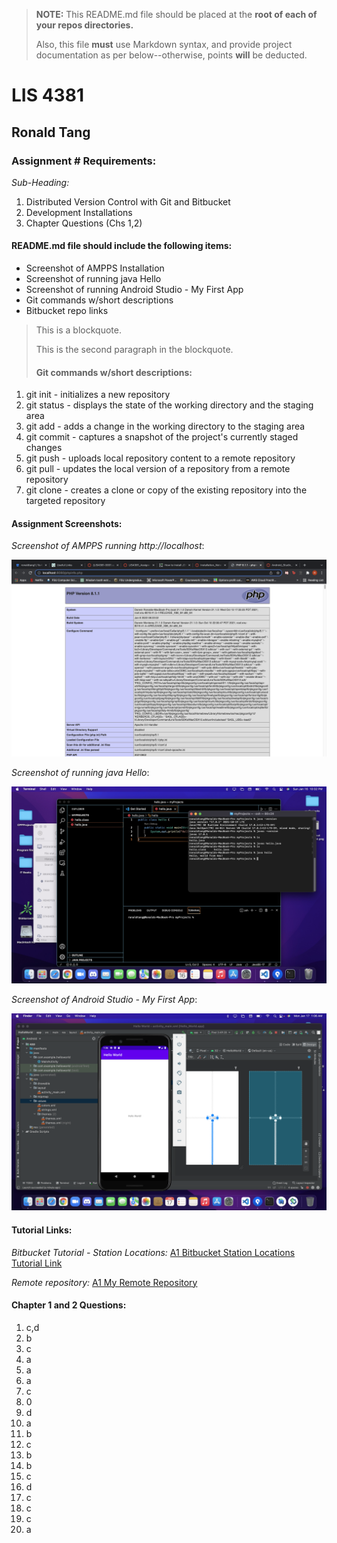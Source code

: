 > **NOTE:** This README.md file should be placed at the **root of each of your repos directories.**
>
>Also, this file **must** use Markdown syntax, and provide project documentation as per below--otherwise, points **will** be deducted.
>

# LIS 4381

## Ronald Tang

### Assignment # Requirements:

*Sub-Heading:*

1. Distributed Version Control with Git and Bitbucket
2. Development Installations
3. Chapter Questions (Chs 1,2)

#### README.md file should include the following items:

* Screenshot of AMPPS Installation
* Screenshot of running java Hello
* Screenshot of running Android Studio - My First App
* Git commands w/short descriptions
* Bitbucket repo links

> This is a blockquote.
> 
> This is the second paragraph in the blockquote.
>
> #### Git commands w/short descriptions:

1. git init - initializes a new repository
2. git status - displays the state of the working directory and the staging area
3. git add - adds a change in the working directory to the staging area
4. git commit - captures a snapshot of the project's currently staged changes
5. git push - uploads local repository content to a remote repository
6. git pull - updates the local version of a repository from a remote repository
7. git clone - creates a clone or copy of the existing repository into the targeted repository

#### Assignment Screenshots:

*Screenshot of AMPPS running http://localhost*:

![AMPPS Installation Screenshot](img/ampps.png "PHP and MySQL Screenshot")

*Screenshot of running java Hello*:

![JDK Installation Screenshot](img/jdk_install.png "Java Hello Screenshot")

*Screenshot of Android Studio - My First App*:

![Android Studio Installation Screenshot](img/android.png "Android Studio Screenshot")


#### Tutorial Links:

*Bitbucket Tutorial - Station Locations:*
[A1 Bitbucket Station Locations Tutorial Link](https://bitbucket.org/ronaldtang1/bitbucketstationlocations/ "Bitbucket Station Locations")

*Remote repository:*
[A1 My Remote Repository ](https://bitbucket.org/ronaldtang1/lis4381/ "My Remote Repository")

#### Chapter 1 and 2 Questions:

1. c,d
2. b
3. c
4. a
5. a
6. a
7. c
8. 0
9. d
10. a
11. b
12. c
13. b
14. b
15. c
16. d
17. c
18. c
19. c
20. a